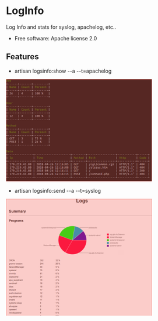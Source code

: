 
LogInfo
==========

Log Info and stats for syslog, apachelog, etc..


* Free software: Apache license 2.0


Features
--------

* artisan logsinfo:show --a --t=apachelog

<img alt="Cli" src="docs/cli.png?raw=true" width="400">

* artisan logsinfo:send --a --t=syslog

<img alt="Cli" src="docs/mail.png?raw=true" width="400">
